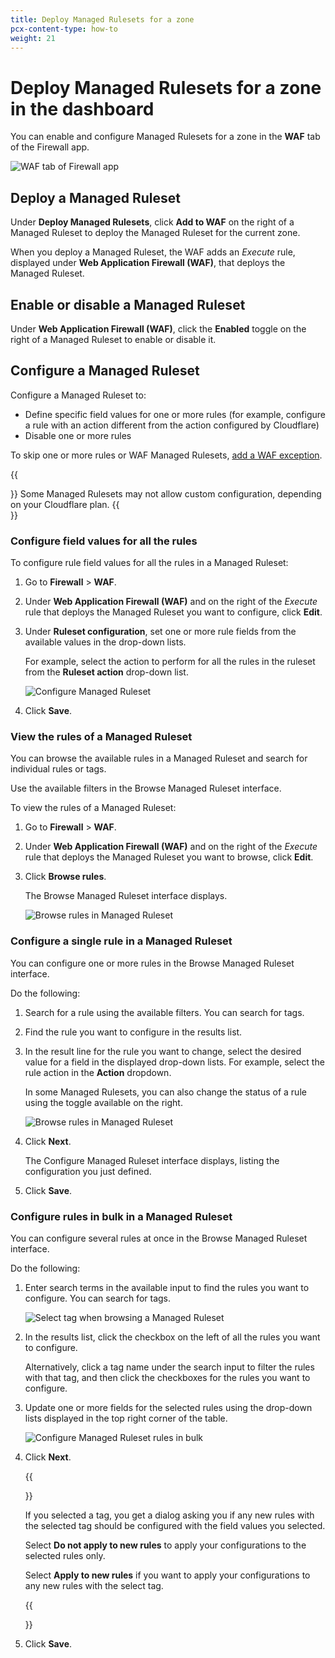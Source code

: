 ```yaml
---
title: Deploy Managed Rulesets for a zone
pcx-content-type: how-to
weight: 21
---
```


# Deploy Managed Rulesets for a zone in the dashboard

You can enable and configure Managed Rulesets for a zone in the **WAF** tab of the Firewall app.

![WAF tab of Firewall app](../images/waf-managed-rules-tab.png)

## Deploy a Managed Ruleset

Under **Deploy Managed Rulesets**, click **Add to WAF** on the right of a Managed Ruleset to deploy the Managed Ruleset for the current zone.

When you deploy a Managed Ruleset, the WAF adds an _Execute_ rule, displayed under **Web Application Firewall (WAF)**, that deploys the Managed Ruleset.

## Enable or disable a Managed Ruleset

Under **Web Application Firewall (WAF)**, click the **Enabled** toggle on the right of a Managed Ruleset to enable or disable it.

## Configure a Managed Ruleset

Configure a Managed Ruleset to:

- Define specific field values for one or more rules (for example, configure a rule with an action different from the action configured by Cloudflare)
- Disable one or more rules

To skip one or more rules or WAF Managed Rulesets, [add a WAF exception](/managed-rulesets/waf-exceptions).

{{<Aside type="note">}}
Some Managed Rulesets may not allow custom configuration, depending on your Cloudflare plan.
{{</Aside>}}

### Configure field values for all the rules

To configure rule field values for all the rules in a Managed Ruleset:

1. Go to **Firewall** > **WAF**.

1. Under **Web Application Firewall (WAF)** and on the right of the _Execute_ rule that deploys the Managed Ruleset you want to configure, click **Edit**.

1. Under **Ruleset configuration**, set one or more rule fields from the available values in the drop-down lists.

   For example, select the action to perform for all the rules in the ruleset from the **Ruleset action** drop-down list.

   ![Configure Managed Ruleset](../images/waf-configure-ruleset.png)

1. Click **Save**.

### View the rules of a Managed Ruleset

You can browse the available rules in a Managed Ruleset and search for individual rules or tags.

Use the available filters in the Browse Managed Ruleset interface.

To view the rules of a Managed Ruleset:

1. Go to **Firewall** > **WAF**.

1. Under **Web Application Firewall (WAF)** and on the right of the _Execute_ rule that deploys the Managed Ruleset you want to browse, click **Edit**.

1. Click **Browse rules**.

   The Browse Managed Ruleset interface displays.

   ![Browse rules in Managed Ruleset](../images/waf-browse-rules.png)

### Configure a single rule in a Managed Ruleset

You can configure one or more rules in the Browse Managed Ruleset interface.

Do the following:

1. Search for a rule using the available filters. You can search for tags.

1. Find the rule you want to configure in the results list.

1. In the result line for the rule you want to change, select the desired value for a field in the displayed drop-down lists. For example, select the rule action in the **Action** dropdown.

   In some Managed Rulesets, you can also change the status of a rule using the toggle available on the right.

   ![Browse rules in Managed Ruleset](../images/waf-browse-rules.png)

1. Click **Next**.

   The Configure Managed Ruleset interface displays, listing the configuration you just defined.

1. Click **Save**.

### Configure rules in bulk in a Managed Ruleset

You can configure several rules at once in the Browse Managed Ruleset interface.

Do the following:

1. Enter search terms in the available input to find the rules you want to configure. You can search for tags.

   ![Select tag when browsing a Managed Ruleset](../images/waf-selected-tag.png)

1. In the results list, click the checkbox on the left of all the rules you want to configure.

   Alternatively, click a tag name under the search input to filter the rules with that tag, and then click the checkboxes for the rules you want to configure.

1. Update one or more fields for the selected rules using the drop-down lists displayed in the top right corner of the table.

   ![Configure Managed Ruleset rules in bulk](../images/waf-modify-selected-rules.png)

1. Click **Next**.

   {{<Aside type="note" header="Note">}}

   If you selected a tag, you get a dialog asking you if any new rules with the selected tag should be configured with the field values you selected.

   Select **Do not apply to new rules** to apply your configurations to the selected rules only.

   Select **Apply to new rules** if you want to apply your configurations to any new rules with the select tag.

   {{</Aside>}}

1. Click **Save**.
